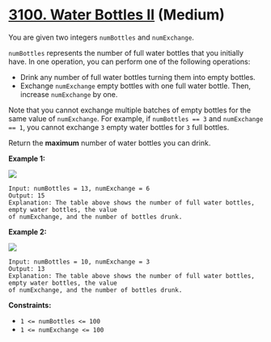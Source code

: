 # [3100. Water Bottles II][link] (Medium)

[link]: https://leetcode.com/problems/water-bottles-ii/

You are given two integers `numBottles` and `numExchange`.

`numBottles` represents the number of full water bottles that you initially have. In one operation,
you can perform one of the following operations:

- Drink any number of full water bottles turning them into empty bottles.
- Exchange `numExchange` empty bottles with one full water bottle. Then, increase `numExchange` by
one.

Note that you cannot exchange multiple batches of empty bottles for the same value of `numExchange`.
For example, if `numBottles == 3` and `numExchange == 1`, you cannot exchange `3` empty water
bottles for `3` full bottles.

Return the **maximum** number of water bottles you can drink.

**Example 1:**

![](https://assets.leetcode.com/uploads/2024/01/28/exampleone1.png)

```
Input: numBottles = 13, numExchange = 6
Output: 15
Explanation: The table above shows the number of full water bottles, empty water bottles, the value
of numExchange, and the number of bottles drunk.
```

**Example 2:**

![](https://assets.leetcode.com/uploads/2024/01/28/example231.png)

```
Input: numBottles = 10, numExchange = 3
Output: 13
Explanation: The table above shows the number of full water bottles, empty water bottles, the value
of numExchange, and the number of bottles drunk.
```

**Constraints:**

- `1 <= numBottles <= 100 `
- `1 <= numExchange <= 100`
